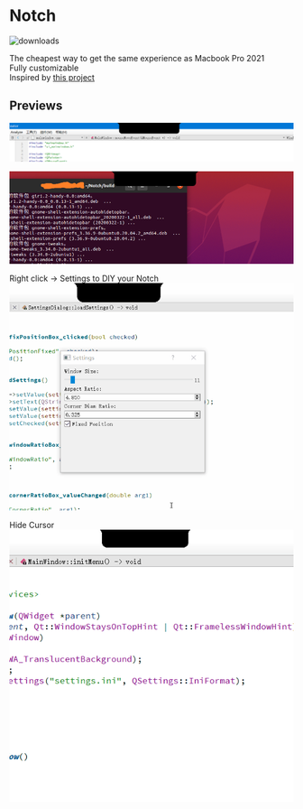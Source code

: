 # Notch
![downloads](https://img.shields.io/github/downloads/wh201906/Notch/total)  

The cheapest way to get the same experience as Macbook Pro 2021  
Fully customizable  
Inspired by [this project](https://github.com/megabitsenmzq/Notch-Simulator)  

## Previews
![Windows](previews/windows.png)  

![Windows](previews/ubuntu.png)  

Right click -> Settings to DIY your Notch  
![DIY](previews/diy.gif)  

Hide Cursor  
![Cursor](previews/hidecursor.gif)  